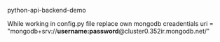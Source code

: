 python-api-backend-demo

While working in config.py file replace own mongodb creadentials
uri = "mongodb+srv://**username:password**@cluster0.352ir.mongodb.net/"
